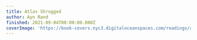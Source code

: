 ```yaml
---
title: Atlas Shrugged
author: Ayn Rand
finished: 2021-09-04T00:00:00.000Z
coverImage: 'https://book-covers.nyc3.digitaloceanspaces.com/readings/atlas-shrugged-01.jpg'
---
```

